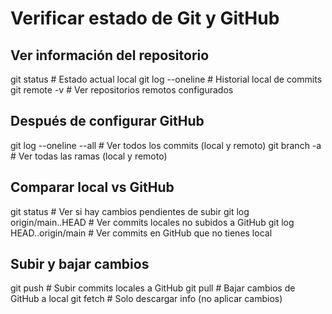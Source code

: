 # Verificar estado de Git y GitHub

## Ver información del repositorio
git status                    # Estado actual local
git log --oneline            # Historial local de commits
git remote -v                # Ver repositorios remotos configurados

## Después de configurar GitHub
git log --oneline --all      # Ver todos los commits (local y remoto)
git branch -a                # Ver todas las ramas (local y remoto)

## Comparar local vs GitHub
git status                   # Ver si hay cambios pendientes de subir
git log origin/main..HEAD    # Ver commits locales no subidos a GitHub
git log HEAD..origin/main    # Ver commits en GitHub que no tienes local

## Subir y bajar cambios
git push                     # Subir commits locales a GitHub
git pull                     # Bajar cambios de GitHub a local
git fetch                    # Solo descargar info (no aplicar cambios)
